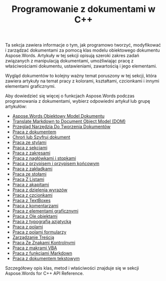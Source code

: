 ﻿---
title: Programowanie z dokumentami w C++
second_title: Aspose.Words dla C++
articleTitle: Programowanie z dokumentami
linktitle: Programowanie z dokumentami
type: docs
description: "Użyj klas modelu obiektowego dokumentu Aspose.Words, aby programowo tworzyć, modyfikować i zarządzać dokumentami za pomocą C++. Pracuj z właściwościami, ustawieniami i zawartością dokumentu, a także z wyglądem dokumentu poprzez zarządzanie kolorami, kształtami, czcionkami i inną grafiką."
weight: 50
url: /pl/cpp/programming-with-documents/
timestamp: 2024-09-25-11-08-55
---

Ta sekcja zawiera informacje o tym, jak programowo tworzyć, modyfikować i zarządzać dokumentami za pomocą klas modelu obiektowego dokumentu Aspose.Words. Artykuły w tej sekcji opisują szeroki zakres zadań związanych z manipulacją dokumentami, umożliwiając pracę z właściwościami dokumentu, ustawieniami, zawartością i jego elementami.

Wygląd dokumentów to kolejny ważny temat poruszony w tej sekcji, która zawiera artykuły na temat pracy z kolorami, kształtami, czcionkami i innymi elementami graficznymi.

Aby dowiedzieć się więcej o funkcjach Aspose.Words podczas programowania z dokumentami, wybierz odpowiedni artykuł lub grupę artykułów:

- [Aspose.Words Obiektowy Model Dokumentu](/words/cpp/aspose-words-document-object-model/)
- [Translate Markdown to Document Object Model (DOM)](/words/cpp/translate-markdown-to-document-object-model/)
- [Przegląd Narzędzia Do Tworzenia Dokumentów](/words/cpp/document-builder-overview/)
- [Praca z dokumentem](/words/cpp/working-with-document/)
- [Chroń lub Szyfruj dokument](/words/cpp/protect-or-encrypt-a-document/)
- [Praca ze stylami](/words/cpp/working-with-styles-and-themes/)
- [Praca z sekcjami](/words/cpp/working-with-sections/)
- [Praca z zakresami](/words/cpp/working-with-ranges/)
- [Praca z nagłówkami i stopkami](/words/cpp/working-with-headers-and-footers/)
- [Praca z przypisem i przypisem końcowym](/words/cpp/working-with-footnote-and-endnote/)
- [Praca z zakładkami](/words/cpp/working-with-bookmarks/)
- [Praca ze stołami](/words/cpp/working-with-tables/)
- [Praca Z Listami](/words/cpp/working-with-lists/)
- [Praca z akapitami](/words/cpp/working-with-paragraphs/)
- [Praca z dzielenia wyrazów](/words/cpp/working-with-hyphenation/)
- [Praca z czcionkami](/words/cpp/working-with-fonts/)
- [Praca z TextBoxes](/words/cpp/working-with-textboxes/)
- [Praca z komentarzami](/words/cpp/working-with-comments/)
- [Praca z elementami graficznymi](/words/cpp/working-with-graphic-elements/)
- [Praca z Ole obiektami](/words/cpp/working-with-ole-objects/)
- [Praca z typografią azjatycką](/words/cpp/working-with-asian-typography/)
- [Praca z polami](/words/cpp/working-with-fields/)
- [Praca z polami formularzy](/words/cpp/working-with-form-fields/)
- [Zarządzanie Treścią](/words/cpp/contents-management/)
- [Praca Ze Znakami Kontrolnymi](/words/cpp/working-with-control-characters/)
- [Praca z makrami VBA ](/words/cpp/working-with-vba-macros/)
- [Praca z funkcjami Markdown ](/words/cpp/working-with-markdown-features/)
- [Praca z dokumentem tekstowym](/words/cpp/working-with-text-document/)

Szczegółowy opis klas, metod i właściwości znajduje się w sekcji Aspose.Words for C++ API Reference.

